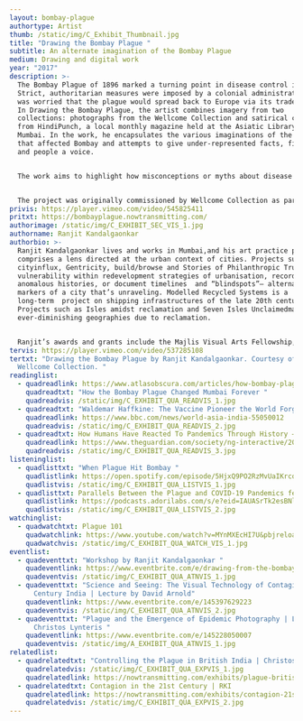 ```yaml
---
layout: bombay-plague
authortype: Artist
thumb: /static/img/C_Exhibit_Thumbnail.jpg
title: "Drawing the Bombay Plague "
subtitle: An alternate imagination of the Bombay Plague
medium: Drawing and digital work
year: "2017"
description: >-
  The Bombay Plague of 1896 marked a turning point in disease control in India.
  Strict, authoritarian measures were imposed by a colonial administration that
  was worried that the plague would spread back to Europe via its trade routes.
  In Drawing the Bombay Plague, the artist combines imagery from two
  collections: photographs from the Wellcome Collection and satirical cartoons
  from HindiPunch, a local monthly magazine held at the Asiatic Library in
  Mumbai. In the work, he encapsulates the various imaginations of the plague
  that affected Bombay and attempts to give under-represented facts, figures,
  and people a voice. 


  The work aims to highlight how misconceptions or myths about disease persist in the public’s experience of it through fear, fantasy, paranoia, and rumours. Interspersed are misplaced technological know-how and statistical data on plague measures produced by the authorities to shock subjects into submission, albeit with varying results. Hence, the artist imagines the drawing as a record that can be accessed to view the plague through a new lens, and studied in years to come by researchers as a validation of some of the lesser known aspects of the plague years.


  The project was originally commissioned by Wellcome Collection as part of the Wellcome/Gasworks Residency collaboration for the 'Ayurvedic Man' show in London 2017 curated by Bárbara Rodríguez Muñoz.
privis: https://player.vimeo.com/video/545825411
pritxt: https://bombayplague.nowtransmitting.com/
authorimage: /static/img/C_EXHIBIT_SEC_VIS_1.jpg
authorname: Ranjit Kandalgaonkar
authorbio: >-
  Ranjit Kandalgaonkar lives and works in Mumbai,and his art practice primarily
  comprises a lens directed at the urban context of cities. Projects such as
  cityinflux, Gentricity, build/browse and Stories of Philanthropic Trusts map
  vulnerability within redevelopment strategies of urbanisation, record
  anomalous histories, or document timelines  and “blindspots”— alternate
  markers of a city that’s unraveling. Modelled Recycled Systems is a
  long-term  project on shipping infrastructures of the late 20th century.
  Projects such as Isles amidst reclamation and Seven Isles Unclaimedmap
  ever-diminishing geographies due to reclamation. 


  Ranjit’s awards and grants include the Majlis Visual Arts Fellowship, the U.D.R.I Architectural Fellowship, the Leverhulme Artist Residency, the SAI Harvard University Artist Residency, the Wellcome Trust Seed Funding Award and the Gasworks Artist Residency.
tervis: https://player.vimeo.com/video/537285108
tertxt: "Drawing the Bombay Plague by Ranjit Kandalgaonkar. Courtesy of the
  Wellcome Collection. "
readinglist:
  - quadreadlink: https://www.atlasobscura.com/articles/how-bombay-plague-changed-mumbai
    quadreadtxt: "How the Bombay Plague Changed Mumbai Forever "
    quadreadvis: /static/img/C_EXHIBIT_QUA_READVIS_1.jpg
  - quadreadtxt: "Waldemar Haffkine: The Vaccine Pioneer the World Forgot "
    quadreadlink: https://www.bbc.com/news/world-asia-india-55050012
    quadreadvis: /static/img/C_EXHIBIT_QUA_READVIS_2.jpg
  - quadreadtxt: How Humans Have Reacted To Pandemics Through History – A Visual Guide
    quadreadlink: https://www.theguardian.com/society/ng-interactive/2020/apr/29/how-humans-have-reacted-to-pandemics-through-history-a-visual-guide
    quadreadvis: /static/img/C_EXHIBIT_QUA_READVIS_3.jpg
listeninglist:
  - quadlisttxt: "When Plague Hit Bombay "
    quadlistlink: https://open.spotify.com/episode/5HjxQ9PO2RzMvUaIKrcq9A
    quadlistvis: /static/img/C_EXHIBIT_QUA_LISTVIS_1.jpg
  - quadlisttxt: Parallels Between the Plague and COVID-19 Pandemics feat. Prashant Kidambi
    quadlistlink: https://podcasts.adorilabs.com/s/e?eid=IAUASrTk2esBNlB6
    quadlistvis: /static/img/C_EXHIBIT_QUA_LISTVIS_2.jpg
watchinglist:
  - quadwatchtxt: Plague 101
    quadwatchlink: https://www.youtube.com/watch?v=MYnMXEcHI7U&pbjreload=101
    quadwatchvis: /static/img/C_EXHIBIT_QUA_WATCH_VIS_1.jpg
eventlist:
  - quadeventtxt: "Workshop by Ranjit Kandalgaonkar "
    quadeventlink: https://www.eventbrite.com/e/drawing-from-the-bombay-plague-workshop-registration-148222681029
    quadeventvis: /static/img/C_EXHIBIT_QUA_ATNVIS_1.jpg
  - quadeventtxt: "Science and Seeing: The Visual Technology of Contagion in 19th
      Century India | Lecture by David Arnold"
    quadeventlink: https://www.eventbrite.com/e/145397629223
    quadeventvis: /static/img/C_EXHIBIT_QUA_ATNVIS_2.jpg
  - quadeventtxt: "Plague and the Emergence of Epidemic Photography | Lecture by
      Christos Lynteris "
    quadeventlink: https://www.eventbrite.com/e/145228050007
    quadeventvis: /static/img/A_EXHIBIT_QUA_ATNVIS_1.jpg
relatedlist:
  - quadrelatedtxt: "Controlling the Plague in British India | Christos Lynteris "
    quadrelatedvis: /static/img/C_EXHIBIT_QUA_EXPVIS_1.jpg
    quadrelatedlink: https://nowtransmitting.com/exhibits/plague-british-india/
  - quadrelatedtxt: Contagion in the 21st Century | RKI
    quadrelatedlink: https://nowtransmitting.com/exhibits/contagion-21st-century/
    quadrelatedvis: /static/img/C_EXHIBIT_QUA_EXPVIS_2.jpg
---
```

